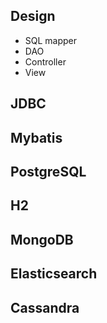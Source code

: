 ## Design
- SQL mapper
- DAO
- Controller
- View


## JDBC

## Mybatis

## PostgreSQL


## H2

## MongoDB

## Elasticsearch

## Cassandra

##
